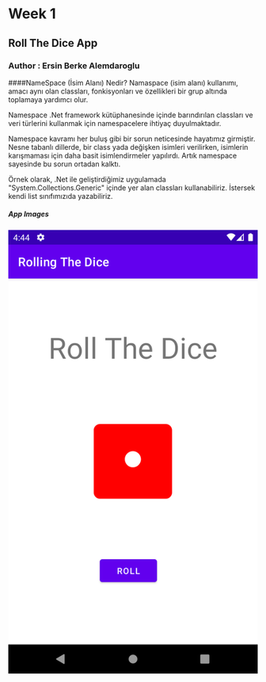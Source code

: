 # Week 1
## Roll The Dice App
### Author : Ersin Berke Alemdaroglu

####NameSpace (İsim Alanı) Nedir?
Namaspace (isim alanı) kullanımı, amacı aynı olan classları, fonkisyonları ve özellikleri bir grup altında toplamaya yardımcı olur.

Namespace .Net framework kütüphanesinde içinde barındırılan classları ve veri türlerini kullanmak için namespacelere ihtiyaç duyulmaktadır.

Namespace kavramı her buluş gibi bir sorun neticesinde hayatımız girmiştir. Nesne tabanlı dillerde, bir class yada değişken isimleri verilirken, isimlerin karışmaması için daha basit isimlendirmeler yapılırdı. Artık namespace sayesinde bu sorun ortadan kalktı. 

Örnek olarak, .Net ile geliştirdiğimiz uygulamada "System.Collections.Generic" içinde yer alan classları kullanabiliriz. İstersek kendi list sınıfımızıda yazabiliriz.

##### App Images
![image](/ss1.png)
